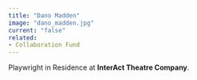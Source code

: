 ```yaml
---
title: "Dano Madden"
image: "dano_madden.jpg"
current: "false"
related:
- Collaboration Fund
---
```


Playwright in Residence at **InterAct Theatre Company**.

